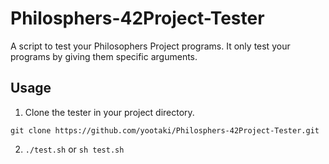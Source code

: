 # Philosphers-42Project-Tester
A script to test your Philosophers Project programs.
It only test your programs by giving them specific arguments.

## Usage
1. Clone the tester in your project directory.
```
git clone https://github.com/yootaki/Philosphers-42Project-Tester.git
```
2. `./test.sh` or `sh test.sh` 
